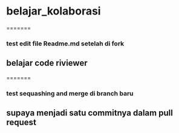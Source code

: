 # belajar_kolaborasi
=======

### test edit file Readme.md setelah di fork

## belajar code riviewer
=======
### test sequashing and merge  di branch baru
## supaya menjadi satu commitnya dalam pull request



